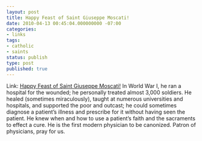 ```yaml
---
layout: post
title: Happy Feast of Saint Giuseppe Moscati!
date: 2010-04-13 00:45:04.000000000 -07:00
categories:
- links
tags:
- catholic
- saints
status: publish
type: post
published: true
---
```

Link: <a href="http://saints.sqpn.com/saint-joseph-moscati/">Happy Feast of Saint Giuseppe Moscati!</a>
In World War I, he ran a hospital for the wounded; he personally treated almost 3,000 soldiers. He healed (sometimes miraculously), taught at numerous universities and hospitals, and supported the poor and outcast; he could sometimes diagnose a patient’s illness and prescribe for it without having seen the patient. He knew when and how to use a patient’s faith and the sacraments to effect a cure. He is the first modern physician to be canonized.
Patron of physicians, pray for us.
